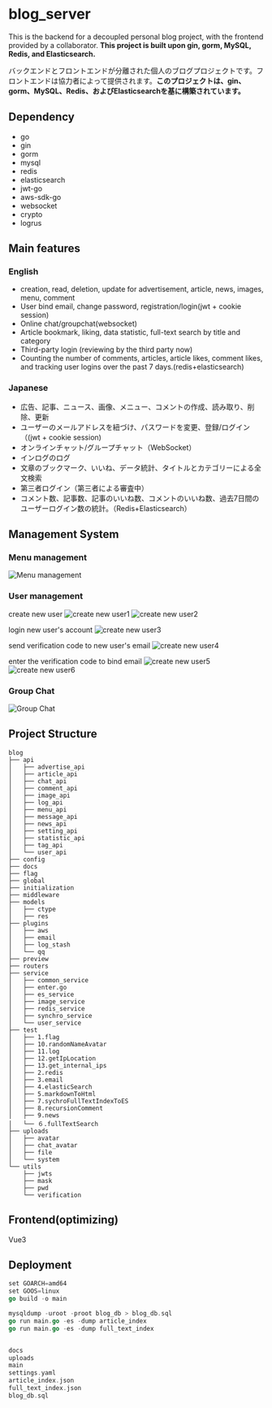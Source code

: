 # blog_server
This is the backend for a decoupled personal blog project, with the frontend provided by a collaborator. **This project is built upon gin, gorm, MySQL, Redis, and Elasticsearch.**

バックエンドとフロントエンドが分離された個人のブログプロジェクトです。フロントエンドは協力者によって提供されます。**このプロジェクトは、gin、gorm、MySQL、Redis、およびElasticsearchを基に構築されています。**

## Dependency
- go
- gin
- gorm
- mysql
- redis
- elasticsearch
- jwt-go
- aws-sdk-go
- websocket
- crypto
- logrus

## Main features
### English
- creation, read, deletion, update for advertisement, article, news, images, menu, comment
- User bind email, change password, registration/login(jwt + cookie session)
- Online chat/groupchat(websocket)
- Article bookmark, liking, data statistic, full-text search by title and category
- Third-party login (reviewing by the third party now)
- Counting the number of comments, articles, article likes, comment likes, and tracking user logins over the past 7 days.(redis+elasticsearch)

### Japanese
- 広告、記事、ニュース、画像、メニュー、コメントの作成、読み取り、削除、更新
- ユーザーのメールアドレスを紐づけ、パスワードを変更、登録/ログイン（(jwt + cookie session)
- オンラインチャット/グループチャット（WebSocket）
- インログのログ
- 文章のブックマーク、いいね、データ統計、タイトルとカテゴリーによる全文検索
- 第三者ログイン（第三者による審査中）
- コメント数、記事数、記事のいいね数、コメントのいいね数、過去7日間のユーザーログイン数の統計。（Redis+Elasticsearch）

## Management System
### Menu management
![Menu management](preview/pre1.png)

### User management
create new user
![create new user1](preview/pre2.png)
![create new user2](preview/pre3.png)

login new user's account
![create new user3](preview/pre4.png)

send verification code to new user's email
![create new user4](preview/pre5.png)

enter the verification code to bind email
![create new user5](preview/pre6.png)
![create new user6](preview/pre7.png)

### Group Chat
![Group Chat](preview/pre8.png)

## Project Structure
```
blog
├── api
│   ├── advertise_api
│   ├── article_api
│   ├── chat_api
│   ├── comment_api
│   ├── image_api
│   ├── log_api
│   ├── menu_api
│   ├── message_api
│   ├── news_api
│   ├── setting_api
│   ├── statistic_api
│   ├── tag_api
│   └── user_api
├── config
├── docs
├── flag
├── global
├── initialization
├── middleware
├── models
│   ├── ctype
│   ├── res
├── plugins
│   ├── aws
│   ├── email
│   ├── log_stash
│   └── qq
├── preview
├── routers
├── service
│   ├── common_service
│   ├── enter.go
│   ├── es_service
│   ├── image_service
│   ├── redis_service
│   ├── synchro_service
│   └── user_service
├── test
│   ├── 1.flag
│   ├── 10.randomNameAvatar
│   ├── 11.log
│   ├── 12.getIpLocation
│   ├── 13.get_internal_ips
│   ├── 2.redis
│   ├── 3.email
│   ├── 4.elasticSearch
│   ├── 5.markdownToHtml
│   ├── 7.sychroFullTextIndexToES
│   ├── 8.recursionComment
│   ├── 9.news
│   └── ６.fullTextSearch
├── uploads
│   ├── avatar
│   ├── chat_avatar
│   ├── file
│   └── system
└── utils
    ├── jwts
    ├── mask
    ├── pwd
    └── verification
```

## Frontend(optimizing)
Vue3

## Deployment
```go
set GOARCH=amd64
set GOOS=linux
go build -o main

mysqldump -uroot -proot blog_db > blog_db.sql
go run main.go -es -dump article_index
go run main.go -es -dump full_text_index


docs
uploads
main
settings.yaml
article_index.json
full_text_index.json
blog_db.sql
```





